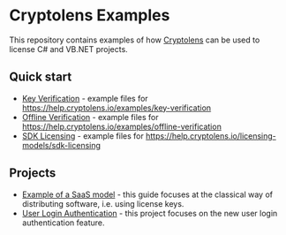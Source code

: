 # Cryptolens Examples

This repository contains examples of how [Cryptolens](https://app.cryptolens.io) can be used to license C# and VB.NET projects.

## Quick start

* [Key Verification](https://github.com/Cryptolens/Examples/tree/master/key-verification) - example files for https://help.cryptolens.io/examples/key-verification
* [Offline Verification](https://github.com/Cryptolens/Examples/tree/master/offline-verification) - example files for https://help.cryptolens.io/examples/offline-verification
* [SDK Licensing](https://help.cryptolens.io/licensing-models/sdk-licensing) - example files for https://help.cryptolens.io/licensing-models/sdk-licensing

## Projects

* [Example of a SaaS model](https://github.com/SerialKeyManager/Examples/tree/master/Digital%20Tools%20Collection) - this guide focuses at the classical way of distributing software, i.e. using license keys.
* [User Login Authentication](https://github.com/SerialKeyManager/Examples/tree/master/Digital%20Tools%20Collection%20User%20Login%20Auth) - this project focuses on the new user login authentication feature.